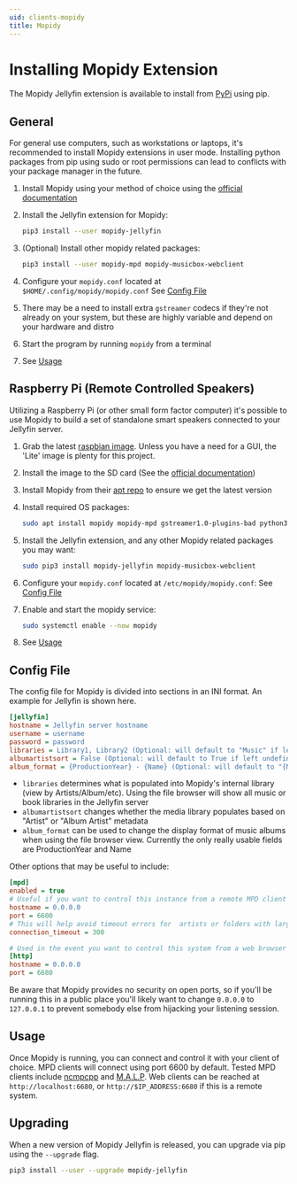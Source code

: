 ```yaml
---
uid: clients-mopidy
title: Mopidy
---
```


# Installing Mopidy Extension

The Mopidy Jellyfin extension is available to install from [PyPi](https://pypi.org/project/Mopidy-Jellyfin) using pip.

## General

For general use computers, such as workstations or laptops, it's recommended to install Mopidy extensions in user mode. Installing python packages from pip using sudo or root permissions can lead to conflicts with your package manager in the future.

1. Install Mopidy using your method of choice using the [official documentation](https://docs.mopidy.com/en/latest/installation/)

2. Install the Jellyfin extension for Mopidy:

   ```sh
   pip3 install --user mopidy-jellyfin
   ```

3. (Optional) Install other mopidy related packages:

   ```sh
   pip3 install --user mopidy-mpd mopidy-musicbox-webclient
   ```

4. Configure your `mopidy.conf` located at `$HOME/.config/mopidy/mopidy.conf`
   See [Config File](/docs/general/clients/mopidy#config-file)

5. There may be a need to install extra `gstreamer` codecs if they're not already on your system, but these are highly variable and depend on your hardware and distro

6. Start the program by running `mopidy` from a terminal

7. See [Usage](/docs/general/clients/mopidy#usage)

## Raspberry Pi (Remote Controlled Speakers)

Utilizing a Raspberry Pi (or other small form factor computer) it's possible to use Mopidy to build a set of standalone smart speakers connected to your Jellyfin server.

1. Grab the latest [raspbian image](https://www.raspberrypi.org/downloads/raspbian/). Unless you have a need for a GUI, the 'Lite' image is plenty for this project.

2. Install the image to the SD card (See the [official documentation](https://www.raspberrypi.org/documentation/installation/installing-images/README.md))

3. Install Mopidy from their [apt repo](https://docs.mopidy.com/en/latest/installation/debian/#install-from-apt-mopidy-com) to ensure we get the latest version

4. Install required OS packages:

   ```sh
   sudo apt install mopidy mopidy-mpd gstreamer1.0-plugins-bad python3-pip
   ```

5. Install the Jellyfin extension, and any other Mopidy related packages you may want:

   ```sh
   sudo pip3 install mopidy-jellyfin mopidy-musicbox-webclient
   ```

6. Configure your `mopidy.conf` located at `/etc/mopidy/mopidy.conf`:
   See [Config File](/docs/general/clients/mopidy#config-file)

7. Enable and start the mopidy service:

   ```sh
   sudo systemctl enable --now mopidy
   ```

8. See [Usage](/docs/general/clients/mopidy#usage)

## Config File

The config file for Mopidy is divided into sections in an INI format. An example for Jellyfin is shown here.

```ini
[jellyfin]
hostname = Jellyfin server hostname
username = username
password = password
libraries = Library1, Library2 (Optional: will default to "Music" if left undefined)
albumartistsort = False (Optional: will default to True if left undefined)
album_format = {ProductionYear} - {Name} (Optional: will default to "{Name}" if left undefined)
```

- `libraries` determines what is populated into Mopidy's internal library (view by Artists/Album/etc). Using the file browser will show all music or book libraries in the Jellyfin server
- `albumartistsort` changes whether the media library populates based on "Artist" or "Album Artist" metadata
- `album_format` can be used to change the display format of music albums when using the file browser view. Currently the only really usable fields are ProductionYear and Name

Other options that may be useful to include:

```ini
[mpd]
enabled = true
# Useful if you want to control this instance from a remote MPD client
hostname = 0.0.0.0
port = 6600
# This will help avoid timeout errors for  artists or folders with large amounts of files
connection_timeout = 300

# Used in the event you want to control this system from a web browser
[http]
hostname = 0.0.0.0
port = 6680
```

Be aware that Mopidy provides no security on open ports, so if you'll be running this in a public place you'll likely want to change `0.0.0.0` to `127.0.0.1` to prevent somebody else from hijacking your listening session.

## Usage

Once Mopidy is running, you can connect and control it with your client of choice. MPD clients will connect using port 6600 by default. Tested MPD clients include [ncmpcpp](https://github.com/arybczak/ncmpcpp) and [M.A.L.P](https://play.google.com/store/apps/details?id=org.gateshipone.malp). Web clients can be reached at `http://localhost:6680`, or `http://$IP_ADDRESS:6680` if this is a remote system.

## Upgrading

When a new version of Mopidy Jellyfin is released, you can upgrade via pip using the `--upgrade` flag.

```sh
pip3 install --user --upgrade mopidy-jellyfin
```
